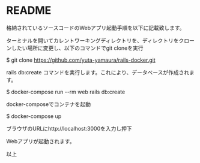 # README

格納されているソースコードのWebアプリ起動手順を以下に記載致します。

ターミナルを開いてカレントワーキングディレクトリを、ディレクトリをクローンしたい場所に変更し、以下のコマンドでgit cloneを実行

$ git clone https://github.com/yuta-yamaura/rails-docker.git

rails db:create コマンドを実行します。これにより、データベースが作成されます。

$ docker-compose run --rm web rails db:create

docker-composeでコンテナを起動

$ docker-compose up

ブラウザのURLにhttp://localhost:3000を入力し押下

Webアプリが起動されます。

以上
